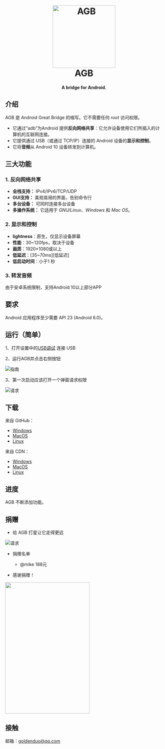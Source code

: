 <h1 align="center">
  <img src="https://selfshare.shenqikeji.top/AGB/icon.png" alt="AGB" width="200">
  <br>AGB<br>
</h1>

<h4 align="center">A bridge for Android.</h4>


## 介绍

AGB 是 Android Great Bridge 的缩写。它不需要任何 _root_ 访问权限。
* 它通过“adb”为Android 提供**反向网络共享**：它允许设备使用它们所插入的计算机的互联网连接。
* 它提供通过 USB（或通过 TCP/IP）连接的 Android 设备的**显示和控制**。
* 它将**音频**从 Android 10 设备转发到计算机。

## 三大功能

### 1. 反向网络共享

- **全栈支持：** IPv4/IPv6/TCP/UDP
- **GUI支持：** 美观易用的界面，告别命令行
- **多台设备：** 可同时连接多台设备
- **多操作系统：** 它适用于 _GNU/Linux_、_Windows_ 和 _Mac OS_。

### 2. 显示和控制

- **lightness**：原生，仅显示设备屏幕
- **性能**：30~120fps，取决于设备
- **画质**：1920×1080或以上
- **低延迟**：[35~70ms][低延迟]
- **低启动时间**：小于1 秒

### 3. 转发音频

由于安卓系统限制，支持Android 10以上部分APP

## 要求

Android 应用程序至少需要 API 23 (Android 6.0)。

## 运行（简单）

1、打开设置中的[USB调试](https://github.com/goldenduo/AGB/blob/main/developer_options.md)
连接 USB

2、运行AGB并点击右侧按钮

![指南](https://cdn.jsdelivr.net/gh/goldenduo/AGB/R/guide.gif)

3、第一次启动应该打开一个弹窗请求权限

![请求](https://cdn.jsdelivr.net/gh/goldenduo/AGB/R/request.jpg)

## 下载

来自 GitHub：

- [Windows](https://github.com/goldenduo/SelfShare/raw/main/AGB/windows/agb4.zip)
- [MacOS](https://github.com/goldenduo/SelfShare/raw/main/AGB/macos/agb4.zip)
- [Linux](https://github.com/goldenduo/SelfShare/raw/main/AGB/linux/agb4.zip)

来自 CDN：

- [Windows](https://selfshare.shenqikeji.top/AGB/windows/agb4.zip)
- [MacOS](https://selfshare.shenqikeji.top/AGB/macos/agb4.zip)
- [Linux](https://selfshare.shenqikeji.top/AGB/linux/agb4.zip)

## 进度

AGB 不断添加功能。

## 捐赠

- 给 AGB 打星让它走得更远

![请求](https://cdn.jsdelivr.net/gh/goldenduo/AGB/R/please.gif)

- 捐赠名单

  - @mike 188元

- 感谢捐赠！

<img src="https://cdn.jsdelivr.net/gh/goldenduo/AGB/R/alipay.jpg" width="270" height="420">

## 接触

邮箱：goldenduo@qq.com
